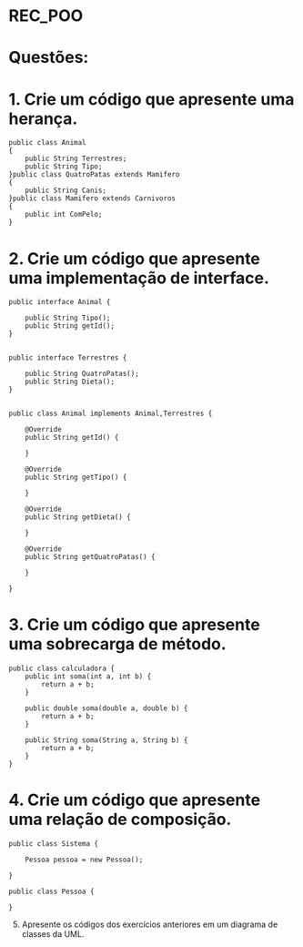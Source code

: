 # REC_POO

# Questões:



# 1. Crie um código que apresente uma herança.


```
public class Animal
{
    public String Terrestres;
    public String Tipo;
}public class QuatroPatas extends Mamifero
{
    public String Canis;
}public class Mamifero extends Carnivoros
{
    public int ComPelo;
}
```


# 2. Crie um código que apresente uma implementação de interface.



```
public interface Animal {

    public String Tipo();
    public String getId();
}


public interface Terrestres {

    public String QuatroPatas();
    public String Dieta();
}


public class Animal implements Animal,Terrestres {

    @Override
    public String getId() {

    }

    @Override
    public String getTipo() {

    }

    @Override
    public String getDieta() {

    }

    @Override
    public String getQuatroPatas() {

    }

}
```


# 3. Crie um código que apresente uma sobrecarga de método.



```
public class calculadora {
    public int soma(int a, int b) {
        return a + b;
    }

    public double soma(double a, double b) {
        return a + b;
    }

    public String soma(String a, String b) {
        return a + b;
    }
} 
```



# 4. Crie um código que apresente uma relação de composição.



```
public class Sistema {

    Pessoa pessoa = new Pessoa();

}

public class Pessoa {

}
```

5. Apresente os códigos dos exercícios anteriores em um diagrama de classes da UML.
